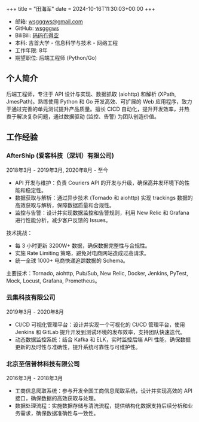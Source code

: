+++
title = "田海军"
date = 2024-10-16T11:30:03+00:00
+++

- 邮箱: <wsgggws@gmail.com>
- GitHub: [wsgggws](https://github.com/wsgggws)
- BiliBili: [码码冇得空](https://space.bilibili.com/472722204)
- 本科: 吉首大学 - 信息科学与技术 - 网络工程
- 工作年限: 8年
- 期望职位: 后端工程师 (Python/Go)

## 个人简介

后端工程师，专注于 API 设计与实现、数据抓取 (aiohttp) 和解析 (XPath, JmesPath)。熟练使用 Python 和 Go 开发高效、可扩展的 Web 应用程序，致力于通过完善的单元测试提升产品质量。擅长 CICD 自动化，提升开发效率，并热衷于解决复杂问题，通过数据驱动 (监控、告警) 为团队创造价值。

## 工作经验

### AfterShip (爱客科技（深圳）有限公司)

2018年3月 - 2019年3月, 2020年8月 - 至今

- API 开发与维护：负责 Couriers API 的开发与升级，确保高并发环境下的性能和稳定性。
- 数据获取与解析：通过异步技术 (Tornado 和 aiohttp) 实现 trackings 数据的高效获取与解析，保障数据质量和合规性。
- 监控与告警：设计并实现数据监控和告警规则，利用 New Relic 和 Grafana 进行性能分析，减少客户反馈的 Issues。

技术挑战：

- 每 3 小时更新 3200W+ 数据，确保数据完整性与合规性。
- 实施 Rate Limiting 策略，避免对电商网站造成过高请求。
- 统一全球 1000+ 电商快递追踪数据的 Schema。

主要技术：Tornado, aiohttp, Pub/Sub, New Relic, Docker, Jenkins, PyTest, Mock, Locust, Grafana, Prometheus。

### 云集科技有限公司

2019年3月 - 2020年8月

- CI/CD 可视化管理平台：设计并实现一个可视化的 CI/CD 管理平台，使用 Jenkins 和 GitLab 提升开发到测试环境的发布效率，支持团队快速迭代。
- 动态数据监控系统：结合 Kafka 和 ELK，实时监控后端 API 性能，确保数据更新的及时性与准确性，提升系统可靠性与可维护性。

### 北京至信普林科技有限公司

2016年3月 - 2018年3月

- 工商信息爬取系统：参与开发全国工商信息爬取系统，设计并实现高效的 API 接口，确保数据的高效获取与处理。
- 数据处理流程：实施数据存储与清洗流程，提供结构化数据支持后续分析和业务需求，确保数据准确性与一致性。
